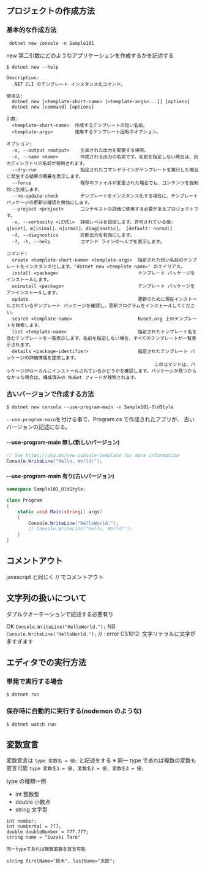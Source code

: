 ## プロジェクトの作成方法

### 基本的な作成方法

```
 dotnet new console -n Sample101
```

new 第二引数にどのようなアプリケーションを作成するかを記述する

```
$ dotnet new --help

Description:
  .NET CLI のテンプレート インスタンス化コマンド。

使用法:
  dotnet new [<template-short-name> [<template-args>...]] [options]
  dotnet new [command] [options]

引数:
  <template-short-name>  作成するテンプレートの短い名前。
  <template-args>        使用するテンプレート固有のオプション。

オプション:
  -o, --output <output>    生成された出力を配置する場所。
  -n, --name <name>        作成される出力の名前です。名前を指定しない場合は、出力ディレクトリの名前が使用されます。
  --dry-run                指定されたコマンドラインがテンプレートを実行した場合に発生する結果の概要を表示します。
  --force                  既存のファイルが変更された場合でも、コンテンツを強制的に生成します。
  --no-update-check        テンプレートをインスタンス化する場合に、テンプレート パッケージの更新の確認を無効にします。
  --project <project>      コンテキストの評価に使用する必要があるプロジェクトです。
  -v, --verbosity <LEVEL>  詳細レベルを設定します。許可されている値: q[uiet]、m[inimal]、n[ormal]、diag[nostic]。 [default: normal]
  -d, --diagnostics        診断出力を有効にします。
  -?, -h, --help           コマンド ラインのヘルプを表示します。

コマンド:
  create <template-short-name> <template-args>  指定された短い名前のテンプレートをインスタンス化します。'dotnet new <template name>' のエイリアス。
  install <package>                             テンプレート パッケージをインストールします。
  uninstall <package>                           テンプレート パッケージをアンインストールします。
  update                                        更新のために現在インストールされているテンプレート パッケージを確認し、更新プログラムをインストールしてください。
  search <template-name>                        NuGet.org 上のテンプレートを検索します。
  list <template-name>                          指定されたテンプレート名を含むテンプレートを一覧表示します。名前を指定しない場合、すべてのテンプレートが一覧表示されます。
  details <package-identifier>                  指定されたテンプレート パッケージの詳細情報を提供します。
                                                      このコマンドは、パッケージがローカルにインストールされているかどうかを確認します。パッケージが見つからなかった場合は、構成済みの NuGet フィードが検索されます。
```

### 古いバージョンで作成する方法

```
$ dotnet new console --use-program-main -n Sample101-OldStyle
```

`--use-program-main`を付ける事で、Program.cs で作成されたアプリが、
古いバージョンの記述になる。

#### --use-program-main 無し(新しいバージョン)

```Sample101/Program.cs
// See https://aka.ms/new-console-template for more information
Console.WriteLine("Hello, World!");
```

#### --use-program-main 有り(古いバージョン)

```Sample101-OldStyle/Program.cs
namespace Sample101_OldStyle;

class Program
{
    static void Main(string[] args)
    {
        Console.WriteLine("HelloWorld.");
        // Console.WriteLine("Hello, World!");
    }
}
```

## コメントアウト

javascript と同じく // でコメントアウト

## 文字列の扱いについて

ダブルクオーテーションで記述する必要有り

OK `Console.WriteLine("HelloWorld.");`
NG `Console.WriteLine('HelloWorld.');` // : error CS1012: 文字リテラルに文字が多すぎます

## エディタでの実行方法

### 単発で実行する場合

```
$ dotnet run
```

### 保存時に自動的に実行する(nodemon のような)

```
$ dotnet watch run
```

## 変数宣言

変数宣言は `type 変数名 = 値;` と記述をする
※ 同一 type であれば複数の変数も宣言可能
`type 変数名1 = 値, 変数名2 = 値, 変数名3 = 値;`

type の種類一例

-   int 整数型
-   double 小数点
-   string 文字型

```
int number;
int numberVal = 777;
double doubleNumber = 777.777;
string name = "Suzuki Taro"

同一typeであれば複数変数を宣言可能

string firstName="鈴木", lastName="太郎";
```
